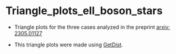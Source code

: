 # Triangle_plots_ell_boson_stars
* Triangle plots for the three cases analyzed in the preprint [arxiv: 2305.01127](https://arxiv.org/abs/2305.01127)

* This triangle plots were made using [GetDist](https://getdist.readthedocs.io/en/latest/).
